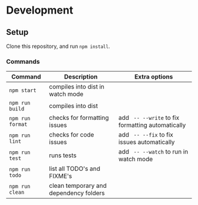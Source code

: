 # Development

## Setup

Clone this repository, and run `npm install`.

### Commands

| Command | Description | Extra options |
| - | - | - |
| `npm start` | compiles into dist in watch mode |
| `npm run build` | compiles into dist |
| `npm run format` | checks for formatting issues | add ` -- --write` to fix formatting automatically |
| `npm run lint` | checks for code issues | add ` -- --fix` to fix issues automatically |
| `npm run test`| runs tests | add ` -- --watch` to run in watch mode |
| `npm run todo`| list all TODO's and FIXME's |
| `npm run clean`| clean temporary and dependency folders |